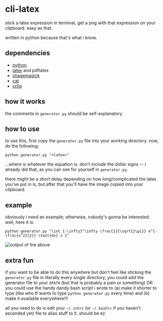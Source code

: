 # cli-latex
stick a latex expression in terminal, get a png with that expression on your clipboard. easy as that.

written in python because that's what i know.

## dependencies
* [python](https://www.python.org/)
* [latex](https://www.latex-project.org/get/) and pdflatex
* [imagemagick](https://imagemagick.org/index.php)
* [cat](https://en.wikipedia.org/wiki/Cat_(Unix))
* [xclip](https://github.com/astrand/xclip)

## how it works
the comments in `generator.py` should be self-explanatory

## how to use
to use this, first copy the `generator.py` file into your working directory. now, do the following:

```
python generator.py "<latex>"
```

...where <latex> is whatever the equation is. don't include the dollar signs -- i already did that, as you can see for yourself in `generator.py`. 

there might be a short delay depending on how long/complicated the latex you've put in is, but after that you'll have the image copied into your clipboard.

## example
obviously i need an example; otherwise, nobody's gonna be interested. well, here it is:

```
python generator.py "\int_{-\infty}^\infty \frac{1}{\sqrt{2\pi}} e^{-\frac{x^2}{2}} \text{dx} = 1"
```

![output of the above](https://raw.githubusercontent.com/integralLeft/cli-latex/main/output.png)

## extra fun
if you want to be able to do this anywhere but don't feel like sticking the `generator.py` file in literally every single directory, you could add the generator file to your `$PATH` (but that is probably a pain or something) OR you could use the handy dandy bash script i wrote to (a) make it shorter to type (like who tf wants to type `python generator.py` every time) and (b) make it available everywhere!!!

all you need to do is edit your `~/.zshrc` (or `~/.bashrc` if you haven't ascended yet) file to alias stuff to it. should be ez.


